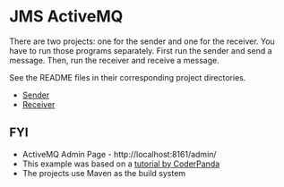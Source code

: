 # JMS ActiveMQ

There are two projects: one for the sender and one for the receiver. You have to run those programs separately. First run the sender and send a message. Then, run the receiver and receive a message.

See the README files in their corresponding project directories.

* [Sender](jms-activemq-sender/)
* [Receiver](jms-activemq-receiver/)

## FYI

* ActiveMQ Admin Page - http://localhost:8161/admin/
* This example was based on a [tutorial by CoderPanda](http://www.coderpanda.com/jms-example-using-apache-activemq/)
* The projects use Maven as the build system
